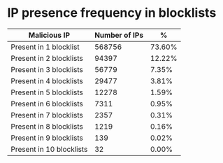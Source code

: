 # IP presence frequency in blocklists
| Malicious IP | Number of IPs | % |
|----|----|----|
| Present in 1 blocklist | 568756 | 73.60% |
| Present in 2 blocklists | 94397 | 12.22% |
| Present in 3 blocklists | 56779 | 7.35% |
| Present in 4 blocklists | 29477 | 3.81% |
| Present in 5 blocklists | 12278 | 1.59% |
| Present in 6 blocklists | 7311 | 0.95% |
| Present in 7 blocklists | 2357 | 0.31% |
| Present in 8 blocklists | 1219 | 0.16% |
| Present in 9 blocklists | 139 | 0.02% |
| Present in 10 blocklists | 32 | 0.00% |
